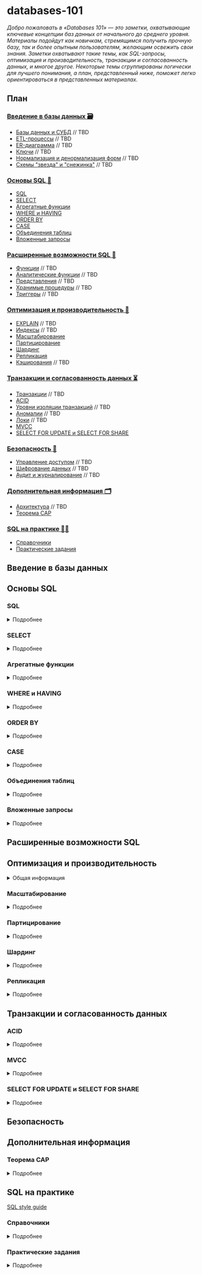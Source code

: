 # databases-101

_Добро пожаловать в «Databases 101» — это заметки, охватывающие ключевые концепции баз данных от начального до среднего уровня. Материалы подойдут как новичкам, стремящимся получить прочную базу, так и более опытным пользователям, желающим освежить свои знания. Заметки охватывают такие темы, как SQL-запросы, оптимизация и производительность, транзакции и согласованность данных, и многое другое. Некоторые темы сгруппированы логически для лучшего понимания, а план, представленный ниже, поможет легко ориентироваться в представленных материалах._

## План

### [Введение в базы данных 🗃️](#введение-в-базы-данных)

- [Базы данных и СУБД](#базы-данных-и-субд) // TBD
- [ETL-процессы](#etl-процессы) // TBD
- [ER-диаграмма](#er-диаграмма) // TBD
- [Ключи](#ключи) // TBD
- [Нормализация и денормализация форм](#нормализация-и-денормализация-форм) // TBD
- [Схемы "звезда" и "снежинка"](#схемы-звезда-и-снежинка) // TBD

### [Основы SQL 🧮](#основы-sql)

- [SQL](#sql)
- [SELECT](#select)
- [Агрегатные функции](#агрегатные-функции)
- [WHERE и HAVING](#where-и-having)
- [ORDER BY](#order-by)
- [CASE](#case)
- [Объединения таблиц](#объединения-таблиц)
- [Вложенные запросы](#вложенные-запросы)

### [Расширенные возможности SQL 🚀](#расширенные-возможности-sql)

- [Функции](#функции) // TBD
- [Аналитические функции](#аналитические-функции) // TBD
- [Представления](#представления) // TBD
- [Хранимые процедуры](#хранимые-процедуры) // TBD
- [Триггеры](#триггеры) // TBD

### [Оптимизация и производительность 🔋](#оптимизация-и-производительность)

- [EXPLAIN](#explain) // TBD
- [Индексы](#индексы) // TBD
- [Масштабирование](#масштабирование)
- [Партицирование](#партицирование)
- [Шардинг](#шардинг)
- [Репликация](#репликация)
- [Кэширования](#механизмы-кэширования) // TBD

### [Транзакции и согласованность данных ⏳](#транзакции-и-согласованность-данных)

- [Транзакции](#транзакции) // TBD
- [ACID](#acid)
- [Уровни изоляции транзакций](#уровни-изоляции-транзакций) // TBD
- [Аномалии](#аномалии) // TBD
- [Локи](#локи) // TBD
- [MVCC](#mvcc)
- [SELECT FOR UPDATE и SELECT FOR SHARE](#select-for-update-и-select-for-share)

### [Безопасность 🔐](#безопасность)

- [Управление доступом](#управление-доступом) // TBD
- [Шифрование данных](#шифрование-данных) // TBD
- [Аудит и журналирование](#аудит-и-журналирование) // TBD

### [Дополнительная информация 🗂️](#дополнительная-информация)

- [Архитектура](#архитектура) // TBD
- [Теорема CAP](#теорема-cap)

### [SQL на практике 🙌🏻](#sql-на-практике)

- [Справочники](#справочники)
- [Практические задания](#практические-задания)

## Введение в базы данных

## Основы SQL

### SQL

<details>
<summary>Подробнее</summary>

**SQL** — язык структурированных запросов (SQL, Structured Query Language), который используется в качестве эффективного способа сохранения данных, поиска их частей, обновления, извлечения и удаления из базы данных.

Обращение к реляционным СУБД осуществляется именно благодаря SQL. С помощью него выполняются все основные манипуляции с базами данных, например:

- Извлекать данные из базы данных
- Вставлять записи в базу данных
- Обновлять записи в базе данных
- Удалять записи из базы данных
- Создавать новые базы данных
- Создавать новые таблицы в базе данных
- Создавать хранимые процедуры в базе данных
- Создавать представления в базе данных
- Устанавливать разрешения для таблиц, процедур и представлений

**Диалекты SQL (расширения SQL)**

Язык SQL – универсальный язык для всех реляционных систем управления базами данных, но многие СУБД вносят свои изменения в язык, применяемый в них, тем самым отступая от стандарта. Такие языки называют диалектами или расширениями языка.

Вот некоторые из них:

- **T-SQL** – диалект Microsoft SQL Server
- **PL/SQL** – диалект Oracle Database
- **PL/pgSQL** – диалект PostgreSQL

С точки зрения реализации язык SQL представляет собой набор операторов, которые делятся на определенные группы и у каждой группы есть свое назначение. В сокращенном виде эти группы называются **DDL**, **DML**, **DCL** и **TCL**.

**Группы операторов языка SQL**

**DDL – Data Definition Language**

– это группа операторов определения данных. Другими словами, с помощью операторов, входящих в эту группы, мы определяем структуру базы данных и работаем с объектами этой базы, т.е. создаем, изменяем и удаляем их.

В эту группу входят следующие операторы:

- `CREATE` – используется для создания объектов базы данных;
- `ALTER` – используется для изменения объектов базы данных;
- `DROP` – используется для удаления объектов базы данных.

**DML – Data Manipulation Language**

– это группа операторов для манипуляции данными. С помощью этих операторов мы можем добавлять, изменять, удалять и выгружать данные из базы, т.е. манипулировать ими.

В эту группу входят самые распространённые операторы языка SQL:

- `SELECT` – осуществляет выборку данных;
- `INSERT` – добавляет новые данные;
- `UPDATE` – изменяет существующие данные;
- `DELETE` – удаляет данные.

**DCL – Data Control Language**

– группа операторов определения доступа к данным. Иными словами, это операторы для управления разрешениями, с помощью них мы можем разрешать или запрещать выполнение определенных операций над объектами базы данных.

Сюда входят:

- `GRANT` – предоставляет пользователю или группе разрешения на определённые операции с объектом;
- `REVOKE` – отзывает выданные разрешения;
- `DENY` – задаёт запрет, имеющий приоритет над разрешением.

**TCL – Transaction Control Language**

– группа операторов для управления транзакциями. Транзакция – это команда или блок команд (инструкций), которые успешно завершаются как единое целое, при этом в базе данных все внесенные изменения фиксируются на постоянной основе или отменяются, т.е. все изменения, внесенные любой командой, входящей в транзакцию, будут отменены.

Сюда можно отнести:

- `BEGIN TRANSACTION` – служит для определения начала транзакции;
- `COMMIT TRANSACTION` – применяет транзакцию;
- `ROLLBACK TRANSACTION` – откатывает все изменения, сделанные в контексте текущей транзакции;
- `SAVE TRANSACTION` – устанавливает промежуточную точку сохранения внутри транзакции.

**Общая структура запроса выглядит следующим образом:**

`SELECT` (столбцы или `*` для выбора всех столбцов; _обязательно_)
`FROM` (таблица; _обязательно_)
`WHERE` (условие/фильтрация, например, `city = Moscow`; _необязательно_)
`GROUP BY` (столбец, по которому хотим сгруппировать данные; _необязательно_)
`HAVING` (условие/фильтрация на уровне сгруппированных данных; _необязательно_)
`ORDER BY` (столбец, по которому хотим отсортировать вывод; _необязательно_)

</details>

### SELECT

<details>
<summary>Подробнее</summary>

`SELECT`, `FROM` — обязательные элементы запроса, которые определяют выбранные столбцы, их порядок и источник данных.

Выбрать все (обозначается как `*`) из таблицы `Customers`:

```sql
SELECT * FROM Customers;
```

Выбрать столбцы `CustomerID`, `CustomerName` из таблицы `Customers`:

```sql
SELECT CustomerID, CustomerName FROM Customers
```

</details>

### Агрегатные функции

<details>
<summary>Подробнее</summary>

**GROUP BY**

`GROUP BY` — необязательный элемент запроса, с помощью которого можно задать агрегацию по нужному столбцу (например, если нужно узнать какое количество клиентов живет в каждом из городов).

При использовании `GROUP BY` обязательно:

- перечень столбцов, по которым делается разрез, был одинаковым внутри `SELECT` и внутри `GROUP BY`,
- агрегатные функции (`SUM`, `AVG`, `COUNT`, `MAX`, `MIN`) должны быть также указаны внутри `SELECT` с указанием столбца, к которому такая функция применяется.

**Описание агрегатных функций**

| Функция               | Описание                         |
| --------------------- | -------------------------------- |
| `SUM`(поле_таблицы)   | Возвращает сумму значений        |
| `AVG`(поле_таблицы)   | Возвращает среднее значение      |
| `COUNT`(поле_таблицы) | Возвращает количество записей    |
| `MIN`(поле_таблицы)   | Возвращает минимальное значение  |
| `MAX`(поле_таблицы)   | Возвращает максимальное значение |

_Агрегатные функции применяются для значений, не равных `NULL`. Исключением является функция `COUNT(*)`._

Группировка количества клиентов по городу:

```sql
SELECT City, count(CustomerID) FROM Customers
GROUP BY City
```

Группировка количества клиентов по стране и городу:

```sql
SELECT Country, City, count(CustomerID) FROM Customers
GROUP BY Country, City
```

Группировка продаж по ID товара с разными агрегатными функциями: количество заказов с данным товаром и количество проданных штук товара:

```sql
SELECT ProductID, COUNT(OrderID), SUM(Quantity) FROM OrderDetails
GROUP BY ProductID
```

Группировка продаж с фильтрацией исходной таблицы. В данном случае на выходе будет таблица с количеством клиентов по городам Германии:

```sql
SELECT City, count(CustomerID) FROM Customers
WHERE Country = 'Germany'
GROUP BY City
```

Переименование столбца с агрегацией с помощью оператора `AS`. По умолчанию название столбца с агрегацией равно примененной агрегатной функции, что далее может быть не очень удобно для восприятия.

```sql
SELECT City, count(CustomerID) AS Number_of_clients FROM Customers
GROUP BY City
```

</details>

### WHERE и HAVING

<details>
<summary>Подробнее</summary>

**WHERE**

`WHERE` — необязательный элемент запроса, который используется, когда нужно отфильтровать данные по нужному условию. Очень часто внутри элемента `WHERE` используются `IN` / `NOT IN` для фильтрации столбца по нескольким значениям, `AND` / `OR` для фильтрации таблицы по нескольким столбцам.

Фильтрация по одному условию и одному значению:

```sql
SELECT * FROM Customers
WHERE City = 'London'
```

Фильтрация по одному условию и нескольким значениям с применением `IN` (включение) или `NOT IN` (исключение):

```sql
SELECT * FROM Customers
WHERE City IN ('London', 'Berlin')
```

```sql
SELECT * FROM Customers
WHERE City NOT IN ('Madrid', 'Berlin','Bern')
```

Фильтрация по нескольким условиям с применением `AND` (выполняются все условия) или `OR` (выполняется хотя бы одно условие) и нескольким значениям:

```sql
SELECT * FROM Customers
WHERE Country = 'Germany' AND City NOT IN ('Berlin', 'Aachen') AND CustomerID > 15
```

```sql
SELECT * FROM Customers
WHERE City IN ('London', 'Berlin') OR CustomerID > 4
```

**HAVING**

`HAVING` — необязательный элемент запроса, который отвечает за фильтрацию на уровне сгруппированных данных (по сути, `WHERE`, но только после группировки результатов - на уровень выше).

Фильтрация агрегированной таблицы с количеством клиентов по городам, в данном случае оставляем в выгрузке только те города, в которых не менее 5 клиентов:

```sql
SELECT City, count(CustomerID) FROM Customers
GROUP BY City
HAVING count(CustomerID) >= 5
```

В случае с переименованным столбцом внутри `HAVING` можно указать как и саму агрегирующую конструкцию `count(CustomerID)`, так и новое название столбца `number_of_clients`:

```sql
SELECT City, count(CustomerID) AS number_of_clients FROM Customers
GROUP BY City
HAVING number_of_clients >= 5
```

Пример запроса, содержащего `WHERE` и `HAVING`. В данном запросе сначала фильтруется исходная таблица по пользователям, рассчитывается количество клиентов по городам и остаются только те города, где количество клиентов не менее 5:

```sql
SELECT City, count(CustomerID) AS number_of_clients FROM Customers
WHERE CustomerName NOT IN ('Around the Horn','Drachenblut Delikatessend')
GROUP BY City
HAVING number_of_clients >= 5
```

</details>

### ORDER BY

<details>
<summary>Подробнее</summary>

**ORDER BY**

`ORDER BY` — необязательный элемент запроса, который отвечает за сортировку таблицы.

Простой пример сортировки по одному столбцу. В данном запросе осуществляется сортировка по городу, который указал клиент:

```sql
SELECT * FROM Customers
ORDER BY City
```

Осуществлять сортировку можно и по нескольким столбцам, в этом случае сортировка происходит по порядку указанных столбцов:

```sql
SELECT * FROM Customers
ORDER BY Country, City
```

По умолчанию сортировка происходит по возрастанию для чисел и в алфавитном порядке для текстовых значений. Если нужна обратная сортировка, то в конструкции `ORDER BY` после названия столбца надо добавить `DESC`:

```sql
SELECT * FROM Customers
ORDER BY CustomerID DESC
```

Обратная сортировка по одному столбцу и сортировка по умолчанию по второму:

```sql
SELECT * FROM Customers
ORDER BY Country DESC, City
```

</details>

### CASE

<details>
<summary>Подробнее</summary>

`CASE` выражение в SQL используется для выполнения условной логики в запросах. Оно позволяет проверять условия и возвращать значение, как только первое условие выполнено. Поэтому как только встречается правдивое условие, чтение останавливается, и возвращается результат.

Существует две формы выражения `CASE`: **простое (simple) CASE** и **поиск с условиями (searched) CASE**.

1. Простое выражение `CASE`
   В этой форме SQL сравнивает выражение с набором возможных значений и возвращает результат первого совпадения.

Синтаксис:

```sql
CASE
    WHEN condition1 THEN result1
    WHEN condition2 THEN result2
    ...
    ELSE default_result
END
```

Пример:

```sql
SELECT
    product_name,
    CASE category_id
        WHEN 1 THEN 'Electronics'
        WHEN 2 THEN 'Books'
        ELSE 'Other'
    END AS category
FROM products;
```

Здесь, в зависимости от category_id, продукту присваивается соответствующая категория.
Если нет совпадений, выполняется условие ELSE, возвращающее 'Other'.

2. Поиск с условиями CASE
   Эта форма позволяет использовать логические условия (например, >, <, =, !=), а не просто сопоставлять выражение с конкретными значениями.

Синтаксис:

```sql
CASE
    WHEN condition1 THEN result1
    WHEN condition2 THEN result2
    ...
    ELSE default_result
END
```

Пример:

```sql
SELECT
    employee_name,
    salary,
    CASE
        WHEN salary > 80000 THEN 'High'
        WHEN salary BETWEEN 50000 AND 80000 THEN 'Medium'
        ELSE 'Low'
    END AS salary_range
FROM employees;
```

Это выражение `CASE` проверяет различные условия для зарплаты и возвращает соответствующий диапазон зарплаты.

**Основные моменты:**

- Условия в блоках `WHEN` проверяются по порядку, и первое, которое возвращает `TRUE`, используется.
- Блок `ELSE` необязателен и задаёт значение по умолчанию, если ни одно условие не выполнено.
- `CASE` часто используется в операторе `SELECT`, но также может применяться в `UPDATE`, `DELETE` и других частях запроса.

</details>

### Объединения таблиц

<details>
<summary>Подробнее</summary>

Объединения таблиц основаны на принципе первичных и вторичных ключей таблиц и являются одной из основ работы реляционных СУБД.

`INNER JOIN`

Cоединение, при котором находятся пары записей из двух таблиц, удовлетворяющие условию соединения, тем самым образуя новую таблицу, содержащую поля из первой и второй исходных таблиц.

`LEFT JOIN`

Соединение, которое возвращает все значения из левой таблицы, соединённые с соответствующими значениями из правой таблицы, если они удовлетворяют условию соединения, или заменяет их на NULL в обратном случае.

`RIGHT JOIN`

Соединение, которое возвращает все значения из правой таблицы, соединённые с соответствующими значениями из левой таблицы, если они удовлетворяют условию соединения, или заменяет их на NULL в обратном случае.

`FULL JOIN`

Соединение, которое выполняет внутреннее соединение записей и дополняет их левым внешним соединением и правым внешним соединением.

**Алгоритм работы полного соединения:**

- Формируется таблица на основе внутреннего соединения (INNER JOIN)
- В таблицу добавляются значения не вошедшие в результат формирования из левой таблицы (LEFT OUTER JOIN)
- В таблицу добавляются значения не вошедшие в результат формирования из правой таблицы (RIGHT OUTER JOIN)

[Базовые запросы для разных вариантов объединения таблиц](https://sql-academy.org/ru/guide/outer-join#bazovye-zaprosy-dlya-raznyh-variantov-obuedineniya-tablic)

<div align="center">
  <img src="./img/joins.png" alt="Joins">
  <img src="./img/joins.jpg" alt="Joins">
  <img src="./gif/joins.gif" alt="Joins">
</div>

</details>

### Вложенные запросы

<details>
<summary>Подробнее</summary>

**Вложенный запрос** – это запрос, который находится внутри другого SQL запроса и встроен внутри условного оператора `WHERE`.

Данный вид запросов используется для возвращения данных, которые будут использоваться в основном запросе, как условие для ограничения получаемых данных.

**Правила вложенных запросов**

На вложенный запрос распространяются следующие ограничения:

- Список выбора вложенного запроса, начинающийся с оператора сравнения, может включать только одно выражение или имя столбца (за исключением операторов `EXISTS` и `IN` в инструкции `SELECT *` или в списке соответственно).
- Если предложение `WHERE` внешнего запроса включает имя столбца, оно должно быть совместимо для соединения со столбцом в списке выбора вложенного запроса.
- Типы данных `ntext`, текста и изображения нельзя использовать в списке вложенных запросов.
- Так как они должны возвращать одно значение, вложенные запросы, представленные оператором немодифицированного сравнения (один не следует ключевому слову `ANY` или `ALL`) не могут включать `GROUP BY` и `HAVING` предложения.
- Ключевое `DISTINCT` слово нельзя использовать с вложенными запросами, включающими `GROUP BY`.
- Не `COMPUTE` удается указать предложения и `INTO` предложения.
- Предложение `ORDER BY` может быть указано только вместе с предложением `TOP`.
- Представление, созданное с помощью вложенных запросов, не может быть обновлено.
- Список выбора вложенного запроса, начинающегося с предложения `EXISTS`, по соглашению содержит звездочку `*` вместо отдельного имени столбца. Правила для вложенного запроса, начинающегося с предложения `EXISTS`, являются такими же, как для стандартного списка выбора, поскольку вложенный запрос, начинающийся с предложения `EXISTS`, проводит проверку на существование и возвращает `TRUE` или `FALSE` вместо данных.

_Больше информации с примерами можно найти здесь: [Вложенные запросы (SQL Server)](https://learn.microsoft.com/ru-ru/sql/relational-databases/performance/subqueries?view=sql-server-ver16)_

</details>

## Расширенные возможности SQL

## Оптимизация и производительность

<details>
<summary>Общая информация</summary>

| Область сравнения | Партицирование                | Шардирование        | Репликация                    |
| ----------------- | ----------------------------- | ------------------- | ----------------------------- |
| Основная функция  | Повышение производительности  | Ускорение обработки | Повышение стабильности        |
| Метод             | Разбиение по функциональности | Разбиение по объему | Копирование между серверами   |
| Распределение     | Потоковое                     | Физическое          | По ведущим и ведомым серверам |

</details>

### Масштабирование

<details>
<summary>Подробнее</summary>

**Масштабирование** — это процесс увеличения вычислительных ресурсов системы для обработки больших объемов данных и нагрузки. Масштабирование бывает двух типов:

- Вертикальное масштабирование (Vertical Scaling, Scale-Up): Увеличение мощности одного сервера (например, добавление процессоров, памяти или дисков).

**Преимущества**: Увеличение производительности без необходимости изменения архитектуры системы.

**Недостатки**: Ограничена максимальными возможностями оборудования.

- Горизонтальное масштабирование (Horizontal Scaling, Scale-Out): Добавление большего количества серверов для распределения нагрузки.

**Преимущества**: Легко масштабируется, можно добавлять неограниченное количество серверов.

**Недостатки**: Требует более сложного управления и настройки для поддержания согласованности данных и распределения нагрузки.

_Больше информации можно найти здесь: [Горизонтальное и вертикальное масштабирование инфраструктуры](https://itglobal.com/ru-ru/company/blog/gorizontalnoe-i-vertikalnoe-masshtabirovanie-chto-eto-i-v-chem-raznicza/)_

</details>

### Партицирование

<details>
<summary>Подробнее</summary>

**Разбиение** — это метод распределения данных в таблице на более мелкие части, называемые разделами (partitions). Каждый раздел может храниться отдельно, что помогает оптимизировать производительность запросов и управления данными.

**Цель**: Увеличить скорость выполнения запросов, уменьшить нагрузку на систему и упростить управление данными.

**Типы разбиения**:

- Горизонтальное разбиение (horizontal partitioning) — строки таблицы распределяются по разным разделам.
- Вертикальное разбиение (vertical partitioning) — колонки таблицы распределяются по разным разделам.

**Преимущества**: Быстрая обработка больших наборов данных, эффективное управление данными (например, удаление старых разделов).

**Недостатки**: не поможет в случаях, когда нужно создать бэкап или восстановить из бэкапа, и не освободит место на диске.

_Больше информации с примером партицирования для PostgreSQL можно найти здесь: [Партицирование таблиц в PostgreSQL](https://habr.com/ru/companies/skyeng/articles/583222/)_

</details>

### Шардинг

<details>
<summary>Подробнее</summary>

**Шардинг** — это метод горизонтального разбиения данных на несколько баз данных или серверов (шардов), чтобы уменьшить нагрузку на один сервер и повысить доступность системы. Каждый "шард" хранит уникальный набор данных, которые распределяются по серверам по определенному алгоритму (например, по географическим регионам или по идентификаторам пользователей).

**Цель**: Масштабировать базу данных по мере роста данных и нагрузки на систему, распределяя их на несколько серверов.

**Преимущества**: Обеспечивает горизонтальное масштабирование, снижает нагрузку на один сервер, улучшает отказоустойчивость и скорость доступа к данным.

**Недостатки**: сложность реализации (потеря части данных, повреждения хранилища), возникает риск того, что команда разработчиков будет работать менее эффективно. Несбалансированность данных (какой-то сервер может оказаться более загруженным). Потеря производительности при сложных запросах (одновременно к нескольким шардам).

_Больше информации можно найти здесь: [Шардирование](https://yandex.cloud/ru/docs/glossary/sharding?utm_referrer=https%3A%2F%2Fwww.google.com%2F)_

</details>

### Репликация

<details>
<summary>Подробнее</summary>

**Репликация** — это процесс копирования данных с одного сервера базы данных на другие серверы для повышения доступности данных и отказоустойчивости системы. Реплики данных могут находиться на тех же или на разных серверах, и их можно использовать для распределения нагрузки на чтение, резервного копирования или аварийного восстановления.

**Цель**: Повышение доступности данных, улучшение производительности чтения и обеспечение непрерывной работы при сбоях (failover).

**Типы репликации**:

- Синхронная — изменения данных одновременно применяются ко всем репликам.
- Асинхронная — данные копируются с некоторой задержкой.

**Преимущества**: Обеспечивает высокую доступность, защиту от потери данных, балансировку нагрузки при большом количестве операций чтения.

**Недостатки**: более высокие затраты на хранение дубликатов одних и тех же данных, временные ограничения
при обработке процесса дублирования, сохранение согласованности между репликами данных может увеличить сетевой трафик, несогласованные данные.

_Больше информации можно найти здесь: [Репликация баз данных](https://systems.education/ddia-replication)_

</details>

## Транзакции и согласованность данных

### ACID

<details>
<summary>Подробнее</summary>

**Свойства [ACID](https://www.oracle.com/cis/database/what-is-a-relational-database/#link8) и РСУБД**

Транзакции реляционных баз данных определяются четырьмя основными свойствами: **атомарность**, **согласованность**, **изоляция** и **долговечность**, которые обычно обозначаются аббревиатурой **ACID** и обеспечивают надежность и согласованность транзакций в системах управления базами данных.

- **Неразрывность** или **атомарность** определяет все элементы, которые необходимы для совершения транзакции в базе данных - каждая транзакция либо полностью выполняется, либо полностью откатывается.
- **Согласованность** или **целостность** определяет правила сохранения состояния данных после выполнения транзакции - транзакция приводит базу данных из одного согласованного состояния в другое.
- **Изолированность** гарантирует, что во избежание путаницы транзакция не повлияет на другие элементы до окончательного сохранения изменений - одновременное выполнение транзакций не должно влиять на их результат.
- **Неизменность** или **долговечность** обеспечивает неизменность данных после сохранения изменений в результате транзакции - после завершения транзакции её результаты должны быть сохранены даже в случае сбоя системы.

</details>

### MVCC

<details>
<summary>Подробнее</summary>

**MVCC (Multi-Version Concurrency Control)** — это механизм управления параллелизмом в базах данных, который позволяет нескольким транзакциям читать и записывать данные одновременно, не блокируя друг друга. Это особенно полезно для повышения производительности в системах с высокой степенью параллелизма.

**Основные принципы MVCC:**

- Множество версий данных: При каждом изменении строки данных создается новая версия этой строки, а старая версия сохраняется до тех пор, пока активны транзакции, которые могут её видеть. Это позволяет транзакциям читать данные, которые были актуальны на момент их начала, даже если параллельные транзакции вносят изменения.
- Изоляция транзакций: MVCC позволяет добиться изоляции транзакций без блокировки данных для чтения. Это достигается за счет того, что каждая транзакция видит свою "срез" данных на момент начала.
- Параллелизм:
  - Чтение: Транзакции могут читать данные, не блокируя другие транзакции, поскольку каждая транзакция видит свою версию данных.
  - Запись: Когда транзакция обновляет данные, создается новая версия строки. Таким образом, параллельные транзакции могут читать старые версии строки, не ожидая завершения записи.

**Преимущества:**

- Повышенная производительность за счет устранения блокировок на чтение.
- Повышенная масштабируемость для систем с большим количеством параллельных транзакций.

**Недостатки:**

- Необходимость управления множеством версий данных, что может увеличить объем хранимой информации.
- Старые версии данных нужно периодически очищать (garbage collection), чтобы не перегружать систему.

**Пример работы MVCC:**

_Представим, что транзакция T1 начала читать данные, когда значение в строке было 100. Затем транзакция T2 обновляет эту строку до 200. Транзакция T1 продолжает видеть значение 100, потому что это значение было актуально на момент её начала. В то же время транзакция T3, которая началась позже, видит новое значение 200._

Таким образом MVCC обеспечивает возможность работы с разными версиями данных в зависимости от времени начала транзакции.

_Больше информации можно найти здесь: [Newbie Guide: разбираемся с MVCC на простых примерах](https://habr.com/ru/companies/vk/articles/740108/)_

_Или в официальной документации (например, для PostgreSQL) (en): [Chapter 9. Multi-Version Concurrency Control](https://www.postgresql.org/docs/7.1/mvcc.html)_

</details>

### SELECT FOR UPDATE и SELECT FOR SHARE

<details>
<summary>Подробнее</summary>

В SQL конструкции **SELECT FOR UPDATE** и **SELECT FOR SHARE** используются для управления параллелизмом в транзакциях и блокировки строк, чтобы предотвратить конкурентные изменения данных. Эти команды важны для обеспечения целостности данных в многопользовательских системах.

**SELECT FOR UPDATE**

используется для получения строк с их эксклюзивной блокировкой. Это означает, что строки, выбранные в запросе, будут заблокированы для изменений другими транзакциями до тех пор, пока текущая транзакция не завершится (с помощью `COMMIT` или `ROLLBACK`).

Только транзакция, которая выполнила `SELECT FOR UPDATE`, может изменять заблокированные строки. Другие транзакции не могут изменить или даже прочитать строки с блокировкой до завершения транзакции.

**Применение**: Это полезно, когда планируется обновить строки после их выбора, чтобы другие транзакции не могли изменять или удалять те же данные до завершения текущей транзакции.

Пример:

```sql
BEGIN;
SELECT * FROM employees WHERE department = 'Sales' FOR UPDATE;
-- Теперь строки, которые принадлежат отделу Sales, заблокированы.
-- Продолжаем работу с этими строками.
UPDATE employees SET salary = salary * 1.05 WHERE department = 'Sales';
COMMIT;
```

В этом примере транзакция сначала выбирает сотрудников отдела 'Sales' и блокирует эти строки для дальнейшего обновления. Другие транзакции не могут изменять или удалять эти строки до завершения транзакции.

**SELECT FOR SHARE**

используется для получения строк с "разделяемой" блокировкой, что означает, что другие транзакции могут также читать эти строки, но не могут их изменять или удалять до завершения текущей транзакции.

Никто не может изменять или удалять строки, которые были выбраны с помощью `SELECT FOR SHARE`, пока текущая транзакция не завершится.

**Применение**: Используется, когда нужно только прочитать данные, но необходимо убедиться, что эти данные не будут изменены другими транзакциями до завершения работы.

Пример:

```sql
BEGIN;
SELECT * FROM products WHERE category = 'Electronics' FOR SHARE;
-- Чтение данных, но блокировка на изменение этих строк другими транзакциями.
-- В другой транзакции не удастся выполнить UPDATE или DELETE этих строк до завершения текущей транзакции.
COMMIT;
```

В этом примере транзакция читает строки из таблицы 'products', блокируя возможность их изменения другими транзакциями. Однако другие транзакции могут продолжать читать эти данные.

**Различия:**

- `FOR UPDATE`: Блокирует строки для всех транзакций, кроме текущей. Только текущая транзакция может изменять данные.
- `FOR SHARE`: Разрешает другим транзакциям читать строки, но не позволяет изменять или удалять их.
- Обе конструкции помогают управлять параллельными изменениями данных и предотвращать состояния гонки (race conditions).

</details>

## Безопасность

## Дополнительная информация

### Теорема CAP

<details>
<summary>Подробнее</summary>

**Теорема CAP** (известная также как **теорема Брюера**) — эвристическое утверждение о том, что в любой реализации распределённых вычислений возможно обеспечить не более двух из трёх следующих свойств:

- **согласованность данных** (англ. consistency) — во всех вычислительных узлах в один момент времени данные не противоречат друг другу;
- **доступность** (англ. availability) — любой запрос к распределённой системе завершается откликом, однако без гарантии, что ответы всех узлов системы совпадают;
- **устойчивость к фрагментации** (англ. partition tolerance) — расщепление распределённой системы на несколько изолированных секций не приводит к некорректности отклика от каждой из секций.

<div align="center">
  <img src="./img/CAP_diagram.png" width="400" alt="Теорема CAP">
</div>

_Концепция NoSQL, в рамках которой создаются распределённые нетранзакционные системы управления базами данных, зачастую использует этот принцип в качестве обоснования неизбежности отказа от согласованности данных. Однако многими учёными и практиками теорема CAP критикуется за вольность трактовки и даже недостоверность в том смысле, в котором она распространена в сообществе._

**Следствия**

С точки зрения теоремы CAP, распределённые системы вычислений в зависимости от пары практически поддерживаемых свойств из трёх возможных распадаются на три класса — **CA**, **CP**, **AP** (при этом в рамках одной программной системы могут быть реализованы стратегии обработки различных запросов с использованием различных систем вычислений).

- В системе вычислений **класса CA** во всех узлах данные согласованы и обеспечена доступность, при этом она жертвует устойчивостью к распаду на секции. Такие системы возможны на основе технологического программного обеспечения, поддерживающего транзакционность в смысле ACID, примерами реализации таких систем вычислений могут быть решения на основе кластерных систем управления базами данных или распределённая служба каталогов LDAP.
- Система вычислений **класса CP** в каждый момент обеспечивает целостный результат и способна функционировать в условиях распада, но достигает этого в ущерб доступности: может не выдавать отклик на запрос. Устойчивость к распаду на секции требует обеспечения дублирования изменений во всех узлах программной системы, реализующей данную систему вычислений, в связи с этим отмечается практическая целесообразность использования в таких системах распределённых пессимистических блокировок для сохранения целостности.
- В системе вычислений **класса AP** не гарантируется целостность, но при этом выполнены условия доступности и устойчивости к распаду на секции. Хотя реализации систем вычислений такого рода известны задолго до формулировки принципа CAP (например, распределённые веб-кэши или DNS), рост популярности решений с этим набором свойств связывается именно с распространением теоремы CAP. Так, большинство NoSQL-систем принципиально не гарантируют целостности данных, и ссылаются на теорему CAP как на мотив такого ограничения. Задачей при построении AP-систем становится обеспечение некоторого практически целесообразного уровня целостности данных, в этом смысле про AP-системы говорят как о «целостных в конечном итоге» (англ. eventually consistent) или как о «слабо целостных» (англ. weak consistent).

**BASE-архитектура**

Во второй половине 2000-х годов сформулирован подход к построению распределённых систем, в которых требования целостности и доступности выполнены не в полной мере, названый акронимом **BASE** (от англ. Basically Available, Soft-state, Eventually consistent — базовая доступность, неустойчивое состояние, согласованность в конечном счёте), при этом такой подход напрямую противопоставляется ACID.

- Под **базовой доступностью** подразумевается такой подход к проектированию приложения, чтобы сбой в некоторых узлах приводил к отказу в обслуживании только для незначительной части сессий при сохранении доступности в большинстве случаев.
- **Неустойчивое состояние** подразумевает возможность жертвовать долговременным хранением состояния сессий (таких как промежуточные результаты выборок, информация о навигации, контексте), при этом концентрируясь на фиксации обновлений только критичных операций.
- **Согласованности в конечном счёте**, трактующейся как возможность противоречивости данных в некоторых случаях, но при обеспечении согласования в практически обозримое время, посвящено значительное количество самостоятельных исследований.

_Больше информации с примерами систем можно найти здесь: [Всё, что вы не знали о CAP теореме](https://habr.com/ru/articles/328792/)_

</details>

## SQL на практике

[SQL style guide](https://github.com/treffynnon/sqlstyle.guide)

### Справочники

<details>
<summary>Подробнее</summary>

#### EN

- [W3 Schools](https://www.w3schools.com/sql/default.asp)
- [SQL Problems and solutions](http://sql-tutorial.ru/en/content.html)

#### RU

- [Интерактивный курс по SQL](https://sql-academy.org/ru/guide)
- [Справочник по функциям SQL](https://sql-academy.org/ru/handbook)
- [SQL Задачи и решения](http://sql-tutorial.ru/ru/content.html)

</details>

### Практические задания

<details>
<summary>Подробнее</summary>

#### EN

- [W3 Schools Exercises](https://www.w3schools.com/sql/sql_exercises.asp)
- [SQLBolt: Interactive Tutorial](https://sqlbolt.com/)
- [SQL exercises](https://sql-ex.ru/learn_exercises.php)

#### RU

- [SQL тренажёр](https://sql-academy.org/ru/trainer)
- [Интерактивный тренажер по SQL](https://stepik.org/course/63054/info)
- [Упражнения по SQL](https://sql-ex.ru/learn_exercises.php?LN=1)

</details>
